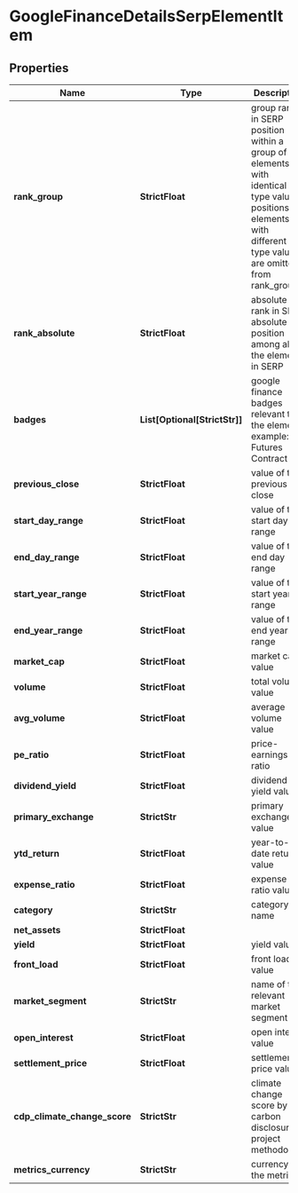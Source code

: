 # GoogleFinanceDetailsSerpElementItem


## Properties

| Name | Type | Description | Notes |
|------------ | ------------- | ------------- | -------------|
**rank_group** | **StrictFloat** | group rank in SERP<br>position within a group of elements with identical type values<br>positions of elements with different type values are omitted from rank_group |[optional]|
**rank_absolute** | **StrictFloat** | absolute rank in SERP<br>absolute position among all the elements in SERP |[optional]|
**badges** | **List[Optional[StrictStr]]** | google finance badges relevant to the element<br>example: Futures Contract |[optional]|
**previous_close** | **StrictFloat** | value of the previous close |[optional]|
**start_day_range** | **StrictFloat** | value of the start day range |[optional]|
**end_day_range** | **StrictFloat** | value of the end day range |[optional]|
**start_year_range** | **StrictFloat** | value of the start year range |[optional]|
**end_year_range** | **StrictFloat** | value of the end year range |[optional]|
**market_cap** | **StrictFloat** | market cap value |[optional]|
**volume** | **StrictFloat** | total volume value |[optional]|
**avg_volume** | **StrictFloat** | average volume value |[optional]|
**pe_ratio** | **StrictFloat** | price-earnings ratio |[optional]|
**dividend_yield** | **StrictFloat** | dividend yield value |[optional]|
**primary_exchange** | **StrictStr** | primary exchange value |[optional]|
**ytd_return** | **StrictFloat** | year-to-date return value |[optional]|
**expense_ratio** | **StrictFloat** | expense ratio value |[optional]|
**category** | **StrictStr** | category name |[optional]|
**net_assets** | **StrictFloat** |  |[optional]|
**yield** | **StrictFloat** | yield value |[optional]|
**front_load** | **StrictFloat** | front load value |[optional]|
**market_segment** | **StrictStr** | name of the relevant market segment |[optional]|
**open_interest** | **StrictFloat** | open interest value |[optional]|
**settlement_price** | **StrictFloat** | settlement price value |[optional]|
**cdp_climate_change_score** | **StrictStr** | climate change score by carbon disclosure project methodology |[optional]|
**metrics_currency** | **StrictStr** | currency of the metrics |[optional]|